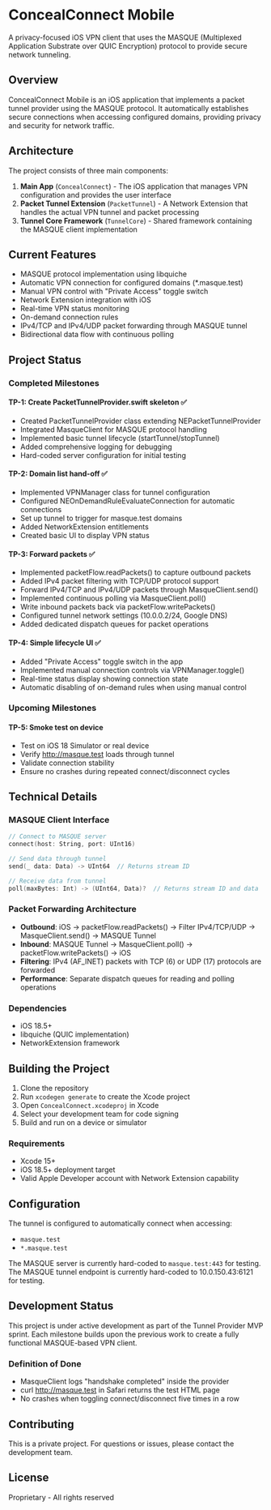 # ConcealConnect Mobile

A privacy-focused iOS VPN client that uses the MASQUE (Multiplexed Application Substrate over QUIC Encryption) protocol to provide secure network tunneling.

## Overview

ConcealConnect Mobile is an iOS application that implements a packet tunnel provider using the MASQUE protocol. It automatically establishes secure connections when accessing configured domains, providing privacy and security for network traffic.

## Architecture

The project consists of three main components:

1. **Main App** (`ConcealConnect`) - The iOS application that manages VPN configuration and provides the user interface
2. **Packet Tunnel Extension** (`PacketTunnel`) - A Network Extension that handles the actual VPN tunnel and packet processing
3. **Tunnel Core Framework** (`TunnelCore`) - Shared framework containing the MASQUE client implementation

## Current Features

- MASQUE protocol implementation using libquiche
- Automatic VPN connection for configured domains (*.masque.test)
- Manual VPN control with "Private Access" toggle switch
- Network Extension integration with iOS
- Real-time VPN status monitoring
- On-demand connection rules
- IPv4/TCP and IPv4/UDP packet forwarding through MASQUE tunnel
- Bidirectional data flow with continuous polling

## Project Status

### Completed Milestones

#### TP-1: Create PacketTunnelProvider.swift skeleton ✅
- Created PacketTunnelProvider class extending NEPacketTunnelProvider
- Integrated MasqueClient for MASQUE protocol handling
- Implemented basic tunnel lifecycle (startTunnel/stopTunnel)
- Added comprehensive logging for debugging
- Hard-coded server configuration for initial testing

#### TP-2: Domain list hand-off ✅
- Implemented VPNManager class for tunnel configuration
- Configured NEOnDemandRuleEvaluateConnection for automatic connections
- Set up tunnel to trigger for masque.test domains
- Added NetworkExtension entitlements
- Created basic UI to display VPN status

#### TP-3: Forward packets ✅
- Implemented packetFlow.readPackets() to capture outbound packets
- Added IPv4 packet filtering with TCP/UDP protocol support
- Forward IPv4/TCP and IPv4/UDP packets through MasqueClient.send()
- Implemented continuous polling via MasqueClient.poll()
- Write inbound packets back via packetFlow.writePackets()
- Configured tunnel network settings (10.0.0.2/24, Google DNS)
- Added dedicated dispatch queues for packet operations

#### TP-4: Simple lifecycle UI ✅
- Added "Private Access" toggle switch in the app
- Implemented manual connection controls via VPNManager.toggle()
- Real-time status display showing connection state
- Automatic disabling of on-demand rules when using manual control

### Upcoming Milestones

#### TP-5: Smoke test on device
- Test on iOS 18 Simulator or real device
- Verify http://masque.test loads through tunnel
- Validate connection stability
- Ensure no crashes during repeated connect/disconnect cycles

## Technical Details

### MASQUE Client Interface
```swift
// Connect to MASQUE server
connect(host: String, port: UInt16)

// Send data through tunnel
send(_ data: Data) -> UInt64  // Returns stream ID

// Receive data from tunnel
poll(maxBytes: Int) -> (UInt64, Data)?  // Returns stream ID and data
```

### Packet Forwarding Architecture
- **Outbound**: iOS → packetFlow.readPackets() → Filter IPv4/TCP/UDP → MasqueClient.send() → MASQUE Tunnel
- **Inbound**: MASQUE Tunnel → MasqueClient.poll() → packetFlow.writePackets() → iOS
- **Filtering**: IPv4 (AF_INET) packets with TCP (6) or UDP (17) protocols are forwarded
- **Performance**: Separate dispatch queues for reading and polling operations

### Dependencies
- iOS 18.5+
- libquiche (QUIC implementation)
- NetworkExtension framework

## Building the Project

1. Clone the repository
2. Run `xcodegen generate` to create the Xcode project
3. Open `ConcealConnect.xcodeproj` in Xcode
4. Select your development team for code signing
5. Build and run on a device or simulator

### Requirements
- Xcode 15+
- iOS 18.5+ deployment target
- Valid Apple Developer account with Network Extension capability

## Configuration

The tunnel is configured to automatically connect when accessing:
- `masque.test`
- `*.masque.test`

The MASQUE server is currently hard-coded to `masque.test:443` for testing.
The MASQUE tunnel endpoint is currently hard-coded to 10.0.150.43:6121 for testing.

## Development Status

This project is under active development as part of the Tunnel Provider MVP sprint. Each milestone builds upon the previous work to create a fully functional MASQUE-based VPN client.

### Definition of Done
- MasqueClient logs "handshake completed" inside the provider
- curl http://masque.test in Safari returns the test HTML page
- No crashes when toggling connect/disconnect five times in a row

## Contributing

This is a private project. For questions or issues, please contact the development team.

## License

Proprietary - All rights reserved